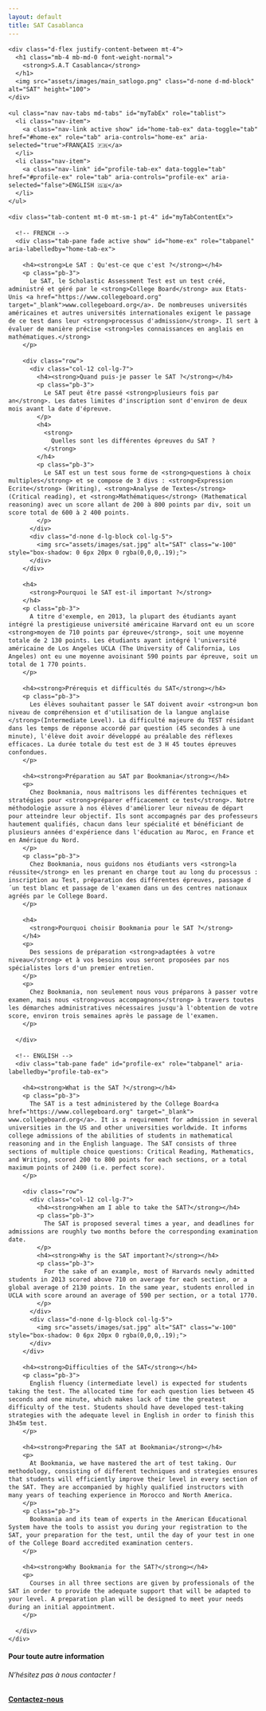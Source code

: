```yaml
---
layout: default
title: SAT Casablanca
---
```

<main id="nos-metiers">

  <section class="container mt-4 mt-sm-5 pt-5 pb-4">

    <div class="d-flex justify-content-between mt-4">
      <h1 class="mb-4 mb-md-0 font-weight-normal">
        <strong>S.A.T Casablanca</strong>
      </h1>
      <img src="assets/images/main_satlogo.png" class="d-none d-md-block" alt="SAT" height="100">
    </div>

    <ul class="nav nav-tabs md-tabs" id="myTabEx" role="tablist">
      <li class="nav-item">
        <a class="nav-link active show" id="home-tab-ex" data-toggle="tab" href="#home-ex" role="tab" aria-controls="home-ex" aria-selected="true">FRANÇAIS 🇫🇷</a>
      </li>
      <li class="nav-item">
        <a class="nav-link" id="profile-tab-ex" data-toggle="tab" href="#profile-ex" role="tab" aria-controls="profile-ex" aria-selected="false">ENGLISH 🇬🇧</a>
      </li>
    </ul>

    <div class="tab-content mt-0 mt-sm-1 pt-4" id="myTabContentEx">

      <!-- FRENCH -->
      <div class="tab-pane fade active show" id="home-ex" role="tabpanel" aria-labelledby="home-tab-ex">

        <h4><strong>Le SAT : Qu'est-ce que c'est ?</strong></h4>
        <p class="pb-3">
          Le SAT, le Scholastic Assessment Test est un test créé, administré et géré par le <strong>College Board</strong> aux Etats-Unis <a href="https://www.collegeboard.org" target="_blank">www.collegeboard.org</a>. De nombreuses universités américaines et autres universités internationales exigent le passage de ce test dans leur <strong>processus d'admission</strong>. Il sert à évaluer de manière précise <strong>les connaissances en anglais en mathématiques.</strong>
        </p>

        <div class="row">
          <div class="col-12 col-lg-7">
            <h4><strong>Quand puis-je passer le SAT ?</strong></h4>
            <p class="pb-3">
              Le SAT peut être passé <strong>plusieurs fois par an</strong>. Les dates limites d'inscription sont d'environ de deux mois avant la date d'épreuve.
            </p>
            <h4>
              <strong>
                Quelles sont les différentes épreuves du SAT ?
              </strong>
            </h4>
            <p class="pb-3">
              Le SAT est un test sous forme de <strong>questions à choix multiples</strong> et se compose de 3 divs : <strong>Expression Ecrite</strong> (Writing), <strong>Analyse de Textes</strong> (Critical reading), et <strong>Mathématiques</strong> (Mathematical reasoning) avec un score allant de 200 à 800 points par div, soit un score total de 600 à 2 400 points.
            </p>
          </div>
          <div class="d-none d-lg-block col-lg-5">
            <img src="assets/images/sat.jpg" alt="SAT" class="w-100" style="box-shadow: 0 6px 20px 0 rgba(0,0,0,.19);">
          </div>
        </div>

        <h4>
          <strong>Pourquoi le SAT est-il important ?</strong>
        </h4>
        <p class="pb-3">
          A titre d'exemple, en 2013, la plupart des étudiants ayant intégré la prestigieuse université américaine Harvard ont eu un score <strong>moyen de 710 points par épreuve</strong>, soit une moyenne totale de 2 130 points. Les étudiants ayant intégré l'université américaine de Los Angeles UCLA (The University of California, Los Angeles) ont eu une moyenne avoisinant 590 points par épreuve, soit un total de 1 770 points.
        </p>

        <h4><strong>Prérequis et difficultés du SAT</strong></h4>
        <p class="pb-3">
          Les élèves souhaitant passer le SAT doivent avoir <strong>un bon niveau de compréhension et d'utilisation de la langue anglaise </strong>(Intermediate Level). La difficulté majeure du TEST résidant dans les temps de réponse accordé par question (45 secondes à une minute), l'élève doit avoir développé au préalable des réflexes efficaces. La durée totale du test est de 3 H 45 toutes épreuves confondues.
        </p>

        <h4><strong>Préparation au SAT par Bookmania</strong></h4>
        <p>
          Chez Bookmania, nous maîtrisons les différentes techniques et stratégies pour <strong>préparer efficacement ce test</strong>. Notre méthodologie assure à nos élèves d'améliorer leur niveau de départ pour atteindre leur objectif. Ils sont accompagnés par des professeurs hautement qualifiés, chacun dans leur spécialité et bénéficiant de plusieurs années d'expérience dans l'éducation au Maroc, en France et en Amérique du Nord.
        </p>
        <p class="pb-3">
          Chez Bookmania, nous guidons nos étudiants vers <strong>la réussite</strong> en les prenant en charge tout au long du processus : inscription au Test, préparation des différentes épreuves, passage d´un test blanc et passage de l'examen dans un des centres nationaux agréés par le College Board.
        </p>

        <h4>
          <strong>Pourquoi choisir Bookmania pour le SAT ?</strong>
        </h4>
        <p>
          Des sessions de préparation <strong>adaptées à votre niveau</strong> et à vos besoins vous seront proposées par nos spécialistes lors d'un premier entretien.
        </p>
        <p>
          Chez Bookmania, non seulement nous vous préparons à passer votre examen, mais nous <strong>vous accompagnons</strong> à travers toutes les démarches administratives nécessaires jusqu'à l'obtention de votre score, environ trois semaines après le passage de l'examen.
        </p>

      </div>

      <!-- ENGLISH -->
      <div class="tab-pane fade" id="profile-ex" role="tabpanel" aria-labelledby="profile-tab-ex">

        <h4><strong>What is the SAT ?</strong></h4>
        <p class="pb-3">
          The SAT is a test administered by the College Board<a href="https://www.collegeboard.org" target="_blank"> www.collegeboard.org</a>. It is a requirement for admission in several universities in the US and other universities worldwide. It informs college admissions of the abilities of students in mathematical reasoning and in the English language. The SAT consists of three sections of multiple choice questions: Critical Reading, Mathematics, and Writing, scored 200 to 800 points for each sections, or a total maximum points of 2400 (i.e. perfect score).
        </p>

        <div class="row">
          <div class="col-12 col-lg-7">
            <h4><strong>When am I able to take the SAT?</strong></h4>
            <p class="pb-3">
              The SAT is proposed several times a year, and deadlines for admissions are roughly two months before the corresponding examination date.
            </p>
            <h4><strong>Why is the SAT important?</strong></h4>
            <p class="pb-3">
              For the sake of an example, most of Harvards newly admitted students in 2013 scored above 710 on average for each section, or a global average of 2130 points. In the same year, students enrolled in UCLA with score around an average of 590 per section, or a total 1770.
            </p>
          </div>
          <div class="d-none d-lg-block col-lg-5">
            <img src="assets/images/sat.jpg" alt="SAT" class="w-100" style="box-shadow: 0 6px 20px 0 rgba(0,0,0,.19);">
          </div>
        </div>

        <h4><strong>Difficulties of the SAT</strong></h4>
        <p class="pb-3">
          English fluency (intermediate level) is expected for students taking the test. The allocated time for each question lies between 45 seconds and one minute, which makes lack of time the greatest difficulty of the test. Students should have developed test-taking strategies with the adequate level in English in order to finish this 3h45m test.
        </p>

        <h4><strong>Preparing the SAT at Bookmania</strong></h4>
        <p>
          At Bookmania, we have mastered the art of test taking. Our methodology, consisting of different techniques and strategies ensures that students will efficiently improve their level in every section of the SAT. They are accompanied by highly qualified instructors with many years of teaching experience in Morocco and North America.
        </p>
        <p class="pb-3">
          Bookmania and its team of experts in the American Educational System have the tools to assist you during your registration to the SAT, your preparation for the test, until the day of your test in one of the College Board accredited examination centers.
        </p>

        <h4><strong>Why Bookmania for the SAT?</strong></h4>
        <p>
          Courses in all three sections are given by professionals of the SAT in order to provide the adequate support that will be adapted to your level. A preparation plan will be designed to meet your needs during an initial appointment.
        </p>

      </div>
    </div>

  </section>

  <section class="blue-grey lighten-5 py-4">
    <div class="container d-md-flex justify-content-between align-items-center text-center text-md-left">
      <div class="py-1">
        <h4>
          <strong>Pour toute autre information</strong>
        </h4>
        <h6>N’hésitez pas à nous contacter !</h6>
      </div>
      <div class="text-center py-1">
        <a href="{{site.baseurl}}/contactez-nous.php" class="btn btn-white btn-outline-primary">
          <strong>Contactez-nous</strong>
        </a>
      </div>
    </div>
  </section>

</main>

